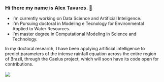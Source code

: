 ### Hi there my name is Alex Tavares. 👋

- I’m currently working on Data Science and Artificial Inteligence.
- I'm Pursuing doctoral in Modeling e Tecnology for Environmental Applied to Water Resources.
- I'm master degree in Computational Modeling in Science and Technology.

<div>
  In my doctoral research, I have been applying artificial intelligence to predict parameters of the intense rainfall equation across the entire region of Brazil, through the Caelus project, which will soon have its code open for contributions.
</div>

 <!-- [![Readme Card](https://github-readme-stats.vercel.app/api?username=altasilva&include=all_commits-true)](https://github.com/altasilva/github-readme-stats) -->

 
<div> 
</br>  <a href="https://www.linkedin.com/in/altasilva" target="_blank"><img src="https://img.shields.io/badge/-LinkedIn-%230077B5?style=for-the-badge&logo=linkedin&logoColor=white" target="_blank"></a> 
</div>



